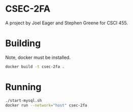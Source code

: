 # CSEC-2FA

A project by Joel Eager and Stephen Greene for CSCI 455.

# Building

Note, docker must be installed.

```bash
docker build -t csec-2fa .
```

# Running

```bash
./start-mysql.sh
docker run --network="host" csec-2fa
```
